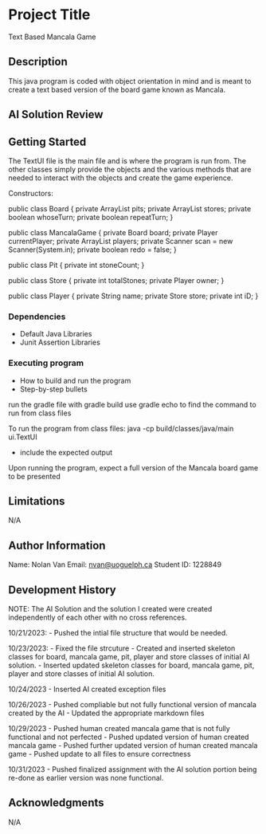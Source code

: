 # Project Title

Text Based Mancala Game

## Description

This java program is coded with object orientation in mind and is meant to create
a text based version of the board game known as Mancala.

## AI Solution Review

## Getting Started

The TextUI file is the main file and is where the program is run from. 
The other classes simply provide the objects and the various methods that are needed
to interact with the objects and create the game experience.

Constructors:

public class Board {
    private ArrayList<Pit> pits;
    private ArrayList<Store> stores;
    private boolean whoseTurn;
    private boolean repeatTurn;
}

public class MancalaGame {
    private Board board;
    private Player currentPlayer;
    private ArrayList<Player> players;
    private Scanner scan = new Scanner(System.in);
    private boolean redo = false;
}

public class Pit {
    private int stoneCount;
}

public class Store {
    private int totalStones;
    private Player owner;
}

public class Player {
    private String name;
    private Store store;
    private int iD;
}

### Dependencies

* Default Java Libraries
* Junit Assertion Libraries 

### Executing program

* How to build and run the program
* Step-by-step bullets

run the gradle file with gradle build
use gradle echo to find the command
to run from class files

To run the program from class files:
java -cp build/classes/java/main ui.TextUI

* include the expected output

Upon running the program, expect a full version of the Mancala board game to be presented

## Limitations

N/A  

## Author Information

Name: Nolan Van
Email: nvan@uoguelph.ca
Student ID: 1228849

## Development History

NOTE:   The AI Solution and the solution I created were created independently of
        each other with no cross references.

10/21/2023:
     - Pushed the intial file structure that would be needed.

10/23/2023:
    - Fixed the file strcuture
    - Created and inserted skeleton classes for board, mancala game, pit, player and store classes of initial AI solution.
    - Inserted updated skeleton classes for board, mancala game, pit, player and store classes of initial AI solution.

10/24/2023
    - Inserted AI created exception files

10/26/2023
    - Pushed compliable but not fully functional version of mancala created by the AI
    - Updated the appropriate markdown files

10/29/2023
    - Pushed human created mancala game that is not fully functional and not perfected
    - Pushed updated version of human created mancala game
    - Pushed further updated version of human created mancala game
    - Pushed update to all files to ensure correctness

10/31/2023
    - Pushed finalized assignment with the AI solution portion being re-done as earlier version was none functional.

## Acknowledgments

N/A